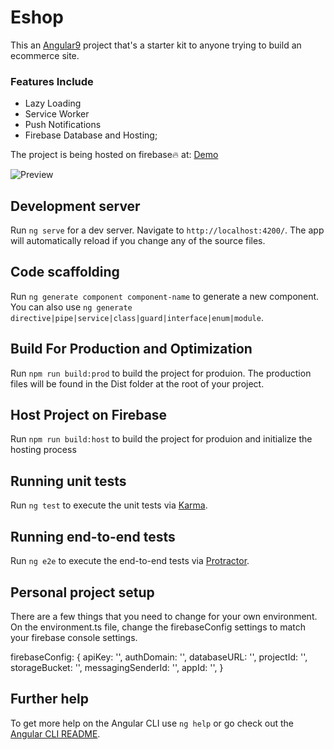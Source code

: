 # Eshop
This an [Angular9](https://angular.io) project that's a starter kit to anyone trying to build an ecommerce site.

### Features Include
* Lazy Loading
* Service Worker
* Push Notifications
* Firebase Database and Hosting;

The project is being hosted on firebase🔥 at: [Demo](https://vazi-aa474.firebaseapp.com/)

![Preview](https://user-images.githubusercontent.com/17265995/59413597-8c664900-8dc8-11e9-8ac6-2f4dbaa1f9ab.png)

## Development server

Run `ng serve` for a dev server. Navigate to `http://localhost:4200/`. The app will automatically reload if you change any of the source files.

## Code scaffolding

Run `ng generate component component-name` to generate a new component. You can also use `ng generate directive|pipe|service|class|guard|interface|enum|module`.

## Build For Production and Optimization
Run `npm run build:prod` to build the project for produion. The production files will be found in the Dist folder at the root of your project.

## Host Project on Firebase
Run `npm run build:host` to build the project for produion and initialize the hosting process

## Running unit tests

Run `ng test` to execute the unit tests via [Karma](https://karma-runner.github.io).

## Running end-to-end tests

Run `ng e2e` to execute the end-to-end tests via [Protractor](http://www.protractortest.org/).

## Personal project setup
There are a few things that you need to change for your own environment. On the environment.ts file, change the firebaseConfig settings to match your firebase console settings.

firebaseConfig: {
    apiKey: '',
    authDomain: '',
    databaseURL: '',
    projectId: '',
    storageBucket: '',
    messagingSenderId: '',
    appId: '',
  }

## Further help

To get more help on the Angular CLI use `ng help` or go check out the [Angular CLI README](https://github.com/angular/angular-cli/blob/master/README.md).
